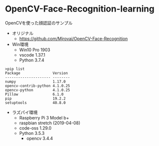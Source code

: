 # OpenCV-Face-Recognition-learning
OpenCVを使った顔認証のサンプル

- オリジナル
  - https://github.com/Mjrovai/OpenCV-Face-Recognition
- Win環境
  - Win10 Pro 1903
  - vscode 1.37.1
  - Python 3.7.4  


```
>pip list
Package               Version
--------------------- --------
numpy                 1.17.0
opencv-contrib-python 4.1.0.25
opencv-python         4.1.0.25
Pillow                6.1.0
pip                   19.2.2
setuptools            40.8.0
```

- ラズパイ環境
  - Raspberry Pi 3 Model b+
  - raspbian stretch (2019-04-08)
  - code-oss 1.29.0
  - Python 3.5.3
    - opencv 3.4.4
    

  
